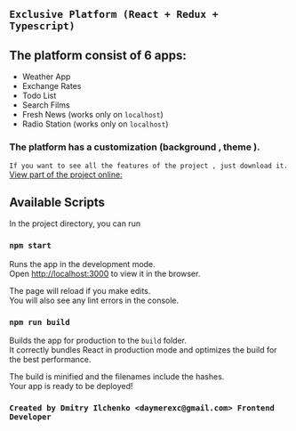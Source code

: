 ## `Exclusive Platform (React + Redux + Typescript)`

## The platform consist of 6 apps:

* Weather App
* Exchange Rates
* Todo List
* Search Films
* Fresh News (works only on `localhost`)
* Radio Station (works only on `localhost`)

### The platform has a customization (background , theme ).

`If you want to see all the features of the project , just download it.`\
[View part of the project online:](https://exclusive-platform-react-ts.vercel.app/#/home)
## Available Scripts

In the project directory, you can run

### `npm start`

Runs the app in the development mode.\
Open [http://localhost:3000](http://localhost:3000) to view it in the browser.

The page will reload if you make edits.\
You will also see any lint errors in the console.


### `npm run build`

Builds the app for production to the `build` folder.\
It correctly bundles React in production mode and optimizes the build for the best performance.

The build is minified and the filenames include the hashes.\
Your app is ready to be deployed!

### `Created by Dmitry Ilchenko <daymerexc@gmail.com> Frontend Developer`
